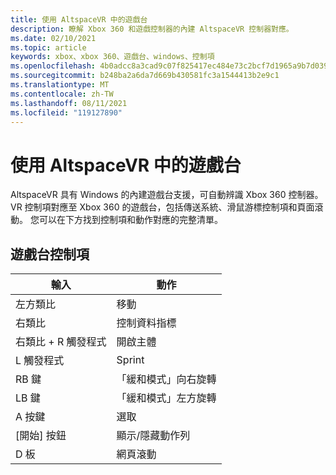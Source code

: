 ```yaml
---
title: 使用 AltspaceVR 中的遊戲台
description: 瞭解 Xbox 360 和遊戲控制器的內建 AltspaceVR 控制器對應。
ms.date: 02/10/2021
ms.topic: article
keywords: xbox、xbox 360、遊戲台、windows、控制項
ms.openlocfilehash: 4b0adcc8a3cad9c07f825417ec484e73c2bcf7d1965a9b7d0398eefb086c0ad7
ms.sourcegitcommit: b248ba2a6da7d669b430581fc3a1544413b2e9c1
ms.translationtype: MT
ms.contentlocale: zh-TW
ms.lasthandoff: 08/11/2021
ms.locfileid: "119127890"
---
```

# <a name="using-a-gamepad-in-altspacevr"></a>使用 AltspaceVR 中的遊戲台

AltspaceVR 具有 Windows 的內建遊戲台支援，可自動辨識 Xbox 360 控制器。 VR 控制項對應至 Xbox 360 的遊戲台，包括傳送系統、滑鼠游標控制項和頁面滾動。 您可以在下方找到控制項和動作對應的完整清單。

## <a name="gamepad-controls"></a>遊戲台控制項

| 輸入 | 動作 |
|---|---|
| 左方類比 | 移動 |
| 右類比 | 控制資料指標 |
| 右類比 + R 觸發程式 | 開啟主體 |
| L 觸發程式 | Sprint |
| RB 鍵 | 「緩和模式」向右旋轉 |
| LB 鍵 | 「緩和模式」左方旋轉 |
| A 按鍵 | 選取 |
| [開始] 按鈕 | 顯示/隱藏動作列 |
| D 板 | 網頁滾動 |